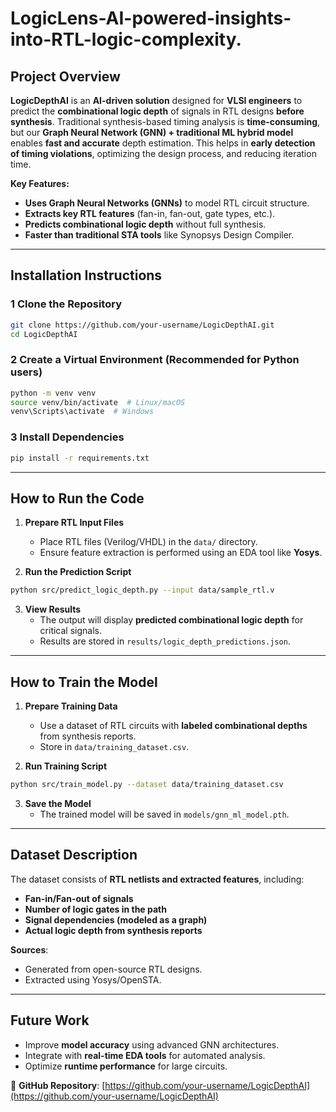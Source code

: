 # LogicLens-AI-powered-insights-into-RTL-logic-complexity.
## Project Overview
**LogicDepthAI** is an **AI-driven solution** designed for **VLSI engineers** to predict the **combinational logic depth** of signals in RTL designs **before synthesis**. Traditional synthesis-based timing analysis is **time-consuming**, but our **Graph Neural Network (GNN) + traditional ML hybrid model** enables **fast and accurate** depth estimation. This helps in **early detection of timing violations**, optimizing the design process, and reducing iteration time.

**Key Features:**
- **Uses Graph Neural Networks (GNNs)** to model RTL circuit structure.
- **Extracts key RTL features** (fan-in, fan-out, gate types, etc.).
- **Predicts combinational logic depth** without full synthesis.
- **Faster than traditional STA tools** like Synopsys Design Compiler.

---

## Installation Instructions

### 1️ Clone the Repository
```bash
git clone https://github.com/your-username/LogicDepthAI.git
cd LogicDepthAI
```

### 2 Create a Virtual Environment (Recommended for Python users)
```bash
python -m venv venv
source venv/bin/activate  # Linux/macOS
venv\Scripts\activate  # Windows
```

### 3️ Install Dependencies
```bash
pip install -r requirements.txt
```

---

##  How to Run the Code

1. **Prepare RTL Input Files**
   - Place RTL files (Verilog/VHDL) in the `data/` directory.
   - Ensure feature extraction is performed using an EDA tool like **Yosys**.

2. **Run the Prediction Script**
```bash
python src/predict_logic_depth.py --input data/sample_rtl.v
```

3. **View Results**
   - The output will display **predicted combinational logic depth** for critical signals.
   - Results are stored in `results/logic_depth_predictions.json`.

---

## How to Train the Model

1. **Prepare Training Data**
   - Use a dataset of RTL circuits with **labeled combinational depths** from synthesis reports.
   - Store in `data/training_dataset.csv`.

2. **Run Training Script**
```bash
python src/train_model.py --dataset data/training_dataset.csv
```

3. **Save the Model**
   - The trained model will be saved in `models/gnn_ml_model.pth`.

---

## Dataset Description

The dataset consists of **RTL netlists and extracted features**, including:
- **Fan-in/Fan-out of signals**  
- **Number of logic gates in the path**  
- **Signal dependencies (modeled as a graph)**  
- **Actual logic depth from synthesis reports**  

**Sources**:
- Generated from open-source RTL designs.
- Extracted using Yosys/OpenSTA.

---

## Future Work
- Improve **model accuracy** using advanced GNN architectures.
- Integrate with **real-time EDA tools** for automated analysis.
- Optimize **runtime performance** for large circuits.

🔗 **GitHub Repository**: [https://github.com/your-username/LogicDepthAI](https://github.com/your-username/LogicDepthAI)
